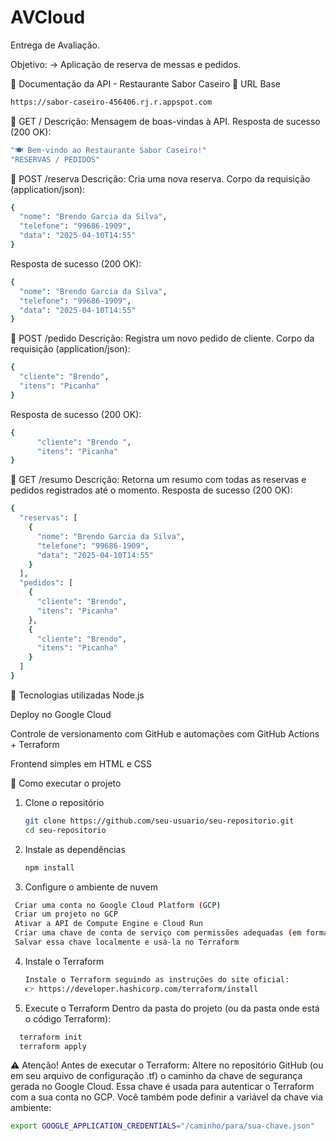 # AVCloud
Entrega de Avaliação.

Objetivo: 
-> Aplicação de reserva de messas e pedidos. 

🧾 Documentação da API - Restaurante Sabor Caseiro
📍 URL Base
```bash
https://sabor-caseiro-456406.rj.r.appspot.com
```
🔹 GET /
Descrição:
Mensagem de boas-vindas à API.
Resposta de sucesso (200 OK):
```bash
"🍽️ Bem-vindo ao Restaurante Sabor Caseiro!"
"RESERVAS / PEDIDOS"
```
🔹 POST /reserva
Descrição:
Cria uma nova reserva.
Corpo da requisição (application/json):
```bash
{
  "nome": "Brendo Garcia da Silva",
  "telefone": "99686-1909",
  "data": "2025-04-10T14:55"
}
```
Resposta de sucesso (200 OK):
```bash
{
  "nome": "Brendo Garcia da Silva",
  "telefone": "99686-1909",
  "data": "2025-04-10T14:55"
}
```
🔹 POST /pedido
Descrição:
Registra um novo pedido de cliente.
Corpo da requisição (application/json):
```bash
{
  "cliente": "Brendo",
  "itens": "Picanha"
}
```
Resposta de sucesso (200 OK):
```bash
{
      "cliente": "Brendo ",
      "itens": "Picanha"
}
```
🔹 GET /resumo
Descrição:
Retorna um resumo com todas as reservas e pedidos registrados até o momento.
Resposta de sucesso (200 OK):
```bash
{
  "reservas": [
    {
      "nome": "Brendo Garcia da Silva",
      "telefone": "99686-1909",
      "data": "2025-04-10T14:55"
    }
  ],
  "pedidos": [
    {
      "cliente": "Brendo",
      "itens": "Picanha"
    },
    {
      "cliente": "Brendo",
      "itens": "Picanha"
    }
  ]
}
```

🧰 Tecnologias utilizadas
Node.js

Deploy no Google Cloud

Controle de versionamento com GitHub e automações com GitHub Actions + Terraform

Frontend simples em HTML e CSS

🚀 Como executar o projeto
1. Clone o repositório
   ```bash
   git clone https://github.com/seu-usuario/seu-repositorio.git
   cd seu-repositorio
   ```
2. Instale as dependências
   ```bash
   npm install
   ```
3. Configure o ambiente de nuvem
 ```bash
  Criar uma conta no Google Cloud Platform (GCP)
  Criar um projeto no GCP
  Ativar a API de Compute Engine e Cloud Run
  Criar uma chave de conta de serviço com permissões adequadas (em formato JSON)
  Salvar essa chave localmente e usá-la no Terraform
```
4. Instale o Terraform
   ```bash
   Instale o Terraform seguindo as instruções do site oficial:
   👉 https://developer.hashicorp.com/terraform/install
   ```
5. Execute o Terraform
Dentro da pasta do projeto (ou da pasta onde está o código Terraform):
  ```bash
    terraform init
    terraform apply
  ```
⚠️ Atenção! Antes de executar o Terraform:
Altere no repositório GitHub (ou em seu arquivo de configuração .tf) o caminho da chave de segurança gerada no Google Cloud.
Essa chave é usada para autenticar o Terraform com a sua conta no GCP.
Você também pode definir a variável da chave via ambiente:
```bash
export GOOGLE_APPLICATION_CREDENTIALS="/caminho/para/sua-chave.json"
```
